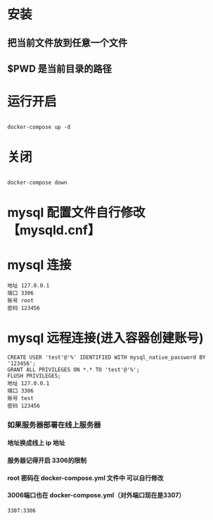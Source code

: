 # 安装
## 把当前文件放到任意一个文件
## $PWD 是当前目录的路径
# 运行开启
```

docker-compose up -d

```
# 关闭
```

docker-compose down

```

# mysql 配置文件自行修改【mysqld.cnf】

# mysql 连接
```
地址 127.0.0.1
端口 3306
账号 root
密码 123456
```
# mysql 远程连接(进入容器创建账号)
```
CREATE USER 'test'@'%' IDENTIFIED WITH mysql_native_password BY '123456';
GRANT ALL PRIVILEGES ON *.* TO 'test'@'%';
FLUSH PRIVILEGES;
地址 127.0.0.1
端口 3306
账号 test
密码 123456
```



### 如果服务器部署在线上服务器
#### 地址换成线上 ip 地址
#### 服务器记得开启 3306的限制
#### root 密码在 docker-compose.yml 文件中 可以自行修改
#### 3006端口也在 docker-compose.yml（对外端口现在是3307）
```
3307:3306
```
